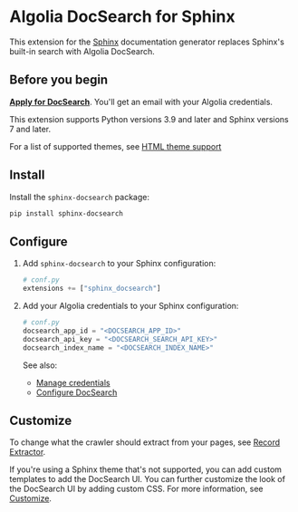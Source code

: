 # Algolia DocSearch for Sphinx

This extension for the [Sphinx](https://www.sphinx-doc.org/en/master/) documentation generator
replaces Sphinx's built-in search with Algolia DocSearch.

## Before you begin

[**Apply for DocSearch**](https://docsearch.algolia.com/apply).
You'll get an email with your Algolia credentials.

This extension supports Python versions 3.9 and later and Sphinx versions 7 and later.

For a list of supported themes, see [HTML theme support](https://sphinx-docsearch.readthedocs.io/themes.html)

## Install

Install the `sphinx-docsearch` package:

```sh
pip install sphinx-docsearch
```

## Configure

1. Add `sphinx-docsearch` to your Sphinx configuration:

   ```python
   # conf.py
   extensions += ["sphinx_docsearch"]
   ```

1. Add your Algolia credentials to your Sphinx configuration:

   ```python
   # conf.py
   docsearch_app_id = "<DOCSEARCH_APP_ID>"
   docsearch_api_key = "<DOCSEARCH_SEARCH_API_KEY>"
   docsearch_index_name = "<DOCSEARCH_INDEX_NAME>"
   ```

   See also:

   - [Manage credentials](https://sphinx-docsearch.readthedocs.io/credentials.html)
   - [Configure DocSearch](https://sphinx-docsearch.readthedocs.io/configuration.html)

## Customize

To change what the crawler should extract from your pages,
see [Record Extractor](https://docsearch.algolia.com/docs/record-extractor).

If you're using a Sphinx theme that's not supported,
you can add custom templates to add the DocSearch UI.
You can further customize the look of the DocSearch UI by adding custom CSS.
For more information, see [Customize](https://sphinx-docsearch.readthedocs.io/customization.html).
